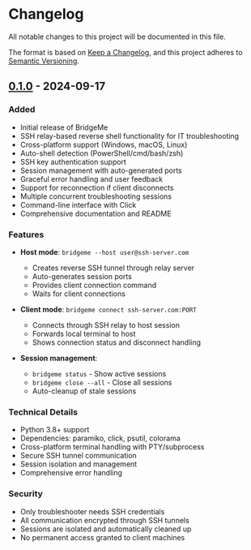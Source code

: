 # Changelog

All notable changes to this project will be documented in this file.

The format is based on [Keep a Changelog](https://keepachangelog.com/en/1.0.0/),
and this project adheres to [Semantic Versioning](https://semver.org/spec/v2.0.0.html).

## [0.1.0] - 2024-09-17

### Added
- Initial release of BridgeMe
- SSH relay-based reverse shell functionality for IT troubleshooting
- Cross-platform support (Windows, macOS, Linux)
- Auto-shell detection (PowerShell/cmd/bash/zsh)
- SSH key authentication support
- Session management with auto-generated ports
- Graceful error handling and user feedback
- Support for reconnection if client disconnects
- Multiple concurrent troubleshooting sessions
- Command-line interface with Click
- Comprehensive documentation and README

### Features
- **Host mode**: `bridgeme --host user@ssh-server.com`
  - Creates reverse SSH tunnel through relay server
  - Auto-generates session ports
  - Provides client connection command
  - Waits for client connections

- **Client mode**: `bridgeme connect ssh-server.com:PORT`
  - Connects through SSH relay to host session
  - Forwards local terminal to host
  - Shows connection status and disconnect handling

- **Session management**:
  - `bridgeme status` - Show active sessions
  - `bridgeme close --all` - Close all sessions
  - Auto-cleanup of stale sessions

### Technical Details
- Python 3.8+ support
- Dependencies: paramiko, click, psutil, colorama
- Cross-platform terminal handling with PTY/subprocess
- Secure SSH tunnel communication
- Session isolation and management
- Comprehensive error handling

### Security
- Only troubleshooter needs SSH credentials
- All communication encrypted through SSH tunnels
- Sessions are isolated and automatically cleaned up
- No permanent access granted to client machines

[0.1.0]: https://github.com/yourusername/bridgeme/releases/tag/v0.1.0